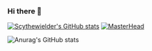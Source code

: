 ### Hi there 👋

<!--
**Scythewielder/Scythewielder** is a ✨ _special_ ✨ repository because its `README.md` (this file) appears on your GitHub profile.

Here are some ideas to get you started:

- 🔭 I’m currently working on ...
- 🌱 I’m currently learning ...
- 👯 I’m looking to collaborate on ...
- 🤔 I’m looking for help with ...
- 💬 Ask me about ...
- 📫 How to reach me: ...
- 😄 Pronouns: ...
- ⚡ Fun fact: ...
-->


[![Scythewielder's GitHub stats](https://github-readme-stats.vercel.app/api?username=Scythewielder&count_private=true)](https://github.com/Scythewielder/github-readme-stats)
[![MasterHead](https://avatars.githubusercontent.com/u/90638881?v=4t)](https://github.com/Scythewielder)

![Anurag's GitHub stats](https://github-readme-stats.vercel.app/api?username=anuraghazra&show_icons=true&theme=radical)
